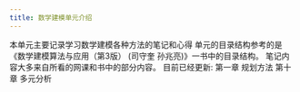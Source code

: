 ```yaml
---
title: 数学建模单元介绍
---
```

本单元主要记录学习数学建模各种方法的笔记和心得
单元的目录结构参考的是《数学建模算法与应用（第3版） (司守奎 孙兆亮)》一书中的目录结构。
笔记内容大多来自所看的网课和书中的部分内容。
目前已经更新:
第一章 规划方法
第十章 多元分析